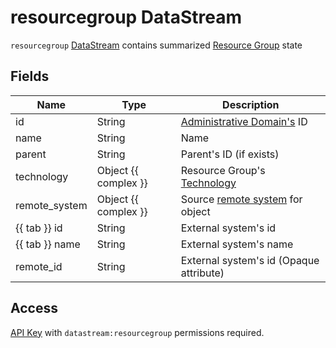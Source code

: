 # resourcegroup DataStream

`resourcegroup` [DataStream](index.md) contains summarized [Resource Group](../concepts/resource-group/index.md)
state

## Fields

| Name           | Type                 | Description                                                              |
| -------------- | -------------------- | ------------------------------------------------------------------------ |
| id             | String               | [Administrative Domain's](../concepts/administrative-domain/index.md) ID |
| name           | String               | Name                                                                     |
| parent         | String               | Parent's ID (if exists)                                                  |
| technology     | Object {{ complex }} | Resource Group's [Technology](../concepts/technology/index.md)           |
| remote_system  | Object {{ complex }} | Source [remote system](../concepts/remote-system/index.md) for object    |
| {{ tab }} id   | String               | External system's id                                                     |
| {{ tab }} name | String               | External system's name                                                   |
| remote_id      | String               | External system's id (Opaque attribute)                                  |

## Access

[API Key](../concepts/apikey/index.md) with `datastream:resourcegroup` permissions
required.
